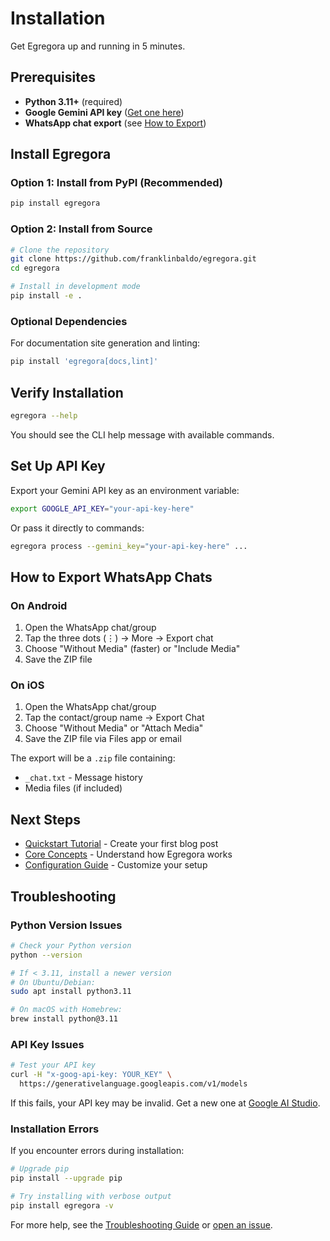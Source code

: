 # Installation

Get Egregora up and running in 5 minutes.

## Prerequisites

- **Python 3.11+** (required)
- **Google Gemini API key** ([Get one here](https://ai.google.dev/))
- **WhatsApp chat export** (see [How to Export](#how-to-export-whatsapp-chats))

## Install Egregora

### Option 1: Install from PyPI (Recommended)

```bash
pip install egregora
```

### Option 2: Install from Source

```bash
# Clone the repository
git clone https://github.com/franklinbaldo/egregora.git
cd egregora

# Install in development mode
pip install -e .
```

### Optional Dependencies

For documentation site generation and linting:

```bash
pip install 'egregora[docs,lint]'
```

## Verify Installation

```bash
egregora --help
```

You should see the CLI help message with available commands.

## Set Up API Key

Export your Gemini API key as an environment variable:

```bash
export GOOGLE_API_KEY="your-api-key-here"
```

Or pass it directly to commands:

```bash
egregora process --gemini_key="your-api-key-here" ...
```

## How to Export WhatsApp Chats

### On Android

1. Open the WhatsApp chat/group
2. Tap the three dots (⋮) → More → Export chat
3. Choose "Without Media" (faster) or "Include Media"
4. Save the ZIP file

### On iOS

1. Open the WhatsApp chat/group
2. Tap the contact/group name → Export Chat
3. Choose "Without Media" or "Attach Media"
4. Save the ZIP file via Files app or email

The export will be a `.zip` file containing:
- `_chat.txt` - Message history
- Media files (if included)

## Next Steps

- [Quickstart Tutorial](quickstart.md) - Create your first blog post
- [Core Concepts](concepts.md) - Understand how Egregora works
- [Configuration Guide](../guides/configuration.md) - Customize your setup

## Troubleshooting

### Python Version Issues

```bash
# Check your Python version
python --version

# If < 3.11, install a newer version
# On Ubuntu/Debian:
sudo apt install python3.11

# On macOS with Homebrew:
brew install python@3.11
```

### API Key Issues

```bash
# Test your API key
curl -H "x-goog-api-key: YOUR_KEY" \
  https://generativelanguage.googleapis.com/v1/models
```

If this fails, your API key may be invalid. Get a new one at [Google AI Studio](https://ai.google.dev/).

### Installation Errors

If you encounter errors during installation:

```bash
# Upgrade pip
pip install --upgrade pip

# Try installing with verbose output
pip install egregora -v
```

For more help, see the [Troubleshooting Guide](../guides/troubleshooting.md) or [open an issue](https://github.com/franklinbaldo/egregora/issues).
